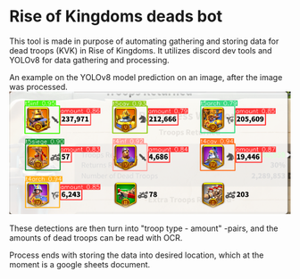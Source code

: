 # Rise of Kingdoms deads bot

This tool is made in purpose of automating gathering and storing data for dead troops (KVK) in Rise of Kingdoms. It utilizes discord dev tools and YOLOv8 for data gathering and processing.

An example on the YOLOv8 model prediction on an image, after the image was processed.
![Example detection](example.png)

These detections are then turn into "troop type - amount" -pairs, and the amounts of dead troops can be read with OCR.

Process ends with storing the data into desired location, which at the moment is a google sheets document.
